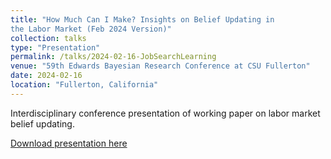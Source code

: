 ```yaml
---
title: "How Much Can I Make? Insights on Belief Updating in
the Labor Market (Feb 2024 Version)"
collection: talks
type: "Presentation"
permalink: /talks/2024-02-16-JobSearchLearning
venue: "59th Edwards Bayesian Research Conference at CSU Fullerton"
date: 2024-02-16
location: "Fullerton, California"
---
```


Interdisciplinary conference presentation of working paper on labor market belief updating.

[Download presentation here](http://sebastiannbrown.github.io/files/Bayesian_Conference_Slides.pdf)